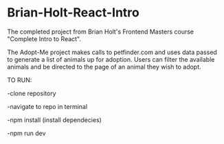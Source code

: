 # Brian-Holt-React-Intro
The completed project from Brian Holt's Frontend Masters course "Complete Intro to React".

The Adopt-Me project makes calls to petfinder.com and uses data passed to generate a list of animals up for adoption.
Users can filter the available animals and be directed to the page of an animal they wish to adopt.

TO RUN:

-clone repository

-navigate to repo in terminal

-npm install (install dependecies)

-npm run dev
